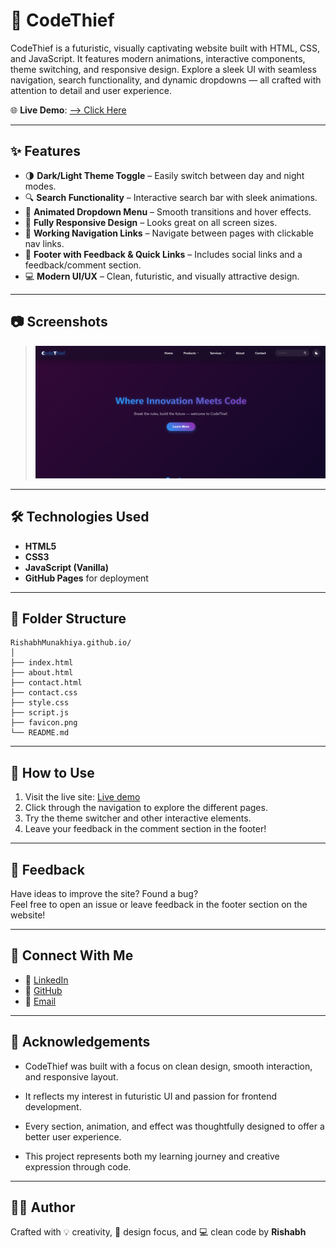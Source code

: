 # 🚀 CodeThief

CodeThief is a futuristic, visually captivating website built with HTML, CSS, and JavaScript. It features modern animations, interactive components, theme switching, and responsive design. Explore a sleek UI with seamless navigation, search functionality, and dynamic dropdowns — all crafted with attention to detail and user experience.

🌐 **Live Demo**: [ --> Click Here ](https://rishabhmunakhiya.github.io/)

---

## ✨ Features

- 🌗 **Dark/Light Theme Toggle** – Easily switch between day and night modes.
- 🔍 **Search Functionality** – Interactive search bar with sleek animations.
- 📂 **Animated Dropdown Menu** – Smooth transitions and hover effects.
- 📱 **Fully Responsive Design** – Looks great on all screen sizes.
- 🧭 **Working Navigation Links** – Navigate between pages with clickable nav links.
- 📝 **Footer with Feedback & Quick Links** – Includes social links and a feedback/comment section.
- 💻 **Modern UI/UX** – Clean, futuristic, and visually attractive design.

---

## 📷 Screenshots

> ![alt text](image.png)


---

## 🛠️ Technologies Used

- **HTML5**
- **CSS3**
- **JavaScript (Vanilla)**
- **GitHub Pages** for deployment

---

## 📂 Folder Structure

```
RishabhMunakhiya.github.io/
│
├── index.html
├── about.html
├── contact.html
├── contact.css
├── style.css
├── script.js
├── favicon.png
└── README.md
```

---

## 🧠 How to Use

1. Visit the live site: [Live demo](https://rishabhmunakhiya.github.io/)
2. Click through the navigation to explore the different pages.
3. Try the theme switcher and other interactive elements.
4. Leave your feedback in the comment section in the footer!

---

## 💬 Feedback

Have ideas to improve the site? Found a bug?  
Feel free to open an issue or leave feedback in the footer section on the website!

---

## 📢 Connect With Me

- 💼 [LinkedIn](https://www.linkedin.com/in/rishabh-dtu27/)
- 🐙 [GitHub](https://github.com/rishabhmunakhiya)
- 📧 [Email](rishim5503@gmail.com)


---



## 🙏 Acknowledgements

- CodeThief was built with a focus on clean design, smooth interaction, and responsive layout. 

- It reflects my interest in futuristic UI and passion for frontend development.  

- Every section, animation, and effect was thoughtfully designed to offer a better user experience. 

- This project represents both my learning journey and creative expression through code.

---

## 👨‍💻 Author

Crafted with 💡 creativity, 🎨 design focus, and 💻 clean code by **Rishabh**